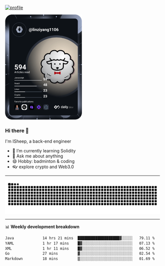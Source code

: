 [![profile](https://user-images.githubusercontent.com/54968314/208005045-e4b42f3b-833d-4242-bfcc-e764865553a2.svg)](https://www.calligrapher.ai/)

<a href="https://app.daily.dev/linziyang1106"><img src="/devcard.png" width="250" alt="ISheep's Dev Card"/></a>

### Hi there 🐏

I'm ISheep, a back-end engineer

- 🔭 I’m currently learning Solidity
- 💬 Ask me about anything
- 😄 Hobby: badminton & coding
- 👓 explore crypto and Web3.0

-------

![](https://raw.githubusercontent.com/ISheepp/ISheepp/output/github-contribution-grid-snake.svg)

-------

📊 **Weekly development breakdown**
<!--START_SECTION:waka-->

```txt
Java             14 hrs 21 mins  ███████████████████▓░░░░░   79.11 %
YAML             1 hr 17 mins    █▓░░░░░░░░░░░░░░░░░░░░░░░   07.13 %
XML              1 hr 11 mins    █▓░░░░░░░░░░░░░░░░░░░░░░░   06.52 %
Go               27 mins         ▓░░░░░░░░░░░░░░░░░░░░░░░░   02.54 %
Markdown         18 mins         ▒░░░░░░░░░░░░░░░░░░░░░░░░   01.69 %
```

<!--END_SECTION:waka-->
